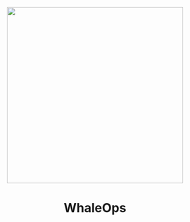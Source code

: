 <p align="center">
<img src="https://github.com/WhaleOps/.github/blob/main/profile/logo.jpg" height="400">
</p>

<h1 align="center">WhaleOps</h1>
